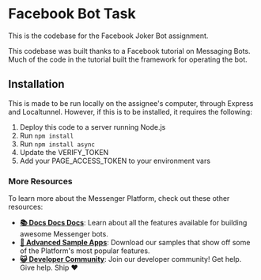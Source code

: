# Facebook Bot Task

This is the codebase for the Facebook Joker Bot assignment.

This codebase was built thanks to a Facebook tutorial on Messaging Bots. Much of the code in the tutorial built the framework for operating
the bot.

## Installation
This is made to be run locally on the assignee's computer, through Express and Localtunnel. However, if this is to be installed, it requires
the following:
 1. Deploy this code to a server running Node.js
 2. Run `npm install`
 3. Run `npm install async`
 3. Update the VERIFY_TOKEN
 4. Add your PAGE_ACCESS_TOKEN to your environment vars


### More Resources

To learn more about the Messenger Platform, check out these other resources:

- **[📚 Docs Docs Docs](https://developers.facebook.com/docs/messenger-platform/)**: Learn about all the features available for building awesome Messenger bots.
- **[📱 Advanced Sample Apps](https://github.com/fbsamples/messenger-bot-samples)**: Download our samples that show off some of the Platform's most popular features.
- **[😺 Developer Community](https://www.facebook.com/groups/messengerplatform/)**: Join our developer community! Get help. Give help. Ship ❤️
